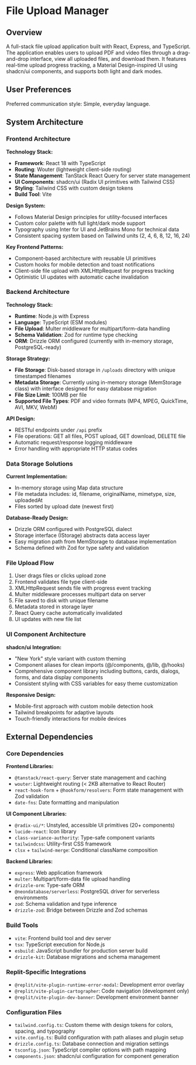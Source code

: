 # File Upload Manager

## Overview

A full-stack file upload application built with React, Express, and TypeScript. The application enables users to upload PDF and video files through a drag-and-drop interface, view all uploaded files, and download them. It features real-time upload progress tracking, a Material Design-inspired UI using shadcn/ui components, and supports both light and dark modes.

## User Preferences

Preferred communication style: Simple, everyday language.

## System Architecture

### Frontend Architecture

**Technology Stack:**
- **Framework**: React 18 with TypeScript
- **Routing**: Wouter (lightweight client-side routing)
- **State Management**: TanStack React Query for server state management
- **UI Components**: shadcn/ui (Radix UI primitives with Tailwind CSS)
- **Styling**: Tailwind CSS with custom design tokens
- **Build Tool**: Vite

**Design System:**
- Follows Material Design principles for utility-focused interfaces
- Custom color palette with full light/dark mode support
- Typography using Inter for UI and JetBrains Mono for technical data
- Consistent spacing system based on Tailwind units (2, 4, 6, 8, 12, 16, 24)

**Key Frontend Patterns:**
- Component-based architecture with reusable UI primitives
- Custom hooks for mobile detection and toast notifications
- Client-side file upload with XMLHttpRequest for progress tracking
- Optimistic UI updates with automatic cache invalidation

### Backend Architecture

**Technology Stack:**
- **Runtime**: Node.js with Express
- **Language**: TypeScript (ESM modules)
- **File Upload**: Multer middleware for multipart/form-data handling
- **Schema Validation**: Zod for runtime type checking
- **ORM**: Drizzle ORM configured (currently with in-memory storage, PostgreSQL-ready)

**Storage Strategy:**
- **File Storage**: Disk-based storage in `/uploads` directory with unique timestamped filenames
- **Metadata Storage**: Currently using in-memory storage (MemStorage class) with interface designed for easy database migration
- **File Size Limit**: 100MB per file
- **Supported File Types**: PDF and video formats (MP4, MPEG, QuickTime, AVI, MKV, WebM)

**API Design:**
- RESTful endpoints under `/api` prefix
- File operations: GET all files, POST upload, GET download, DELETE file
- Automatic request/response logging middleware
- Error handling with appropriate HTTP status codes

### Data Storage Solutions

**Current Implementation:**
- In-memory storage using Map data structure
- File metadata includes: id, filename, originalName, mimetype, size, uploadedAt
- Files sorted by upload date (newest first)

**Database-Ready Design:**
- Drizzle ORM configured with PostgreSQL dialect
- Storage interface (IStorage) abstracts data access layer
- Easy migration path from MemStorage to database implementation
- Schema defined with Zod for type safety and validation

### File Upload Flow

1. User drags files or clicks upload zone
2. Frontend validates file type client-side
3. XMLHttpRequest sends file with progress event tracking
4. Multer middleware processes multipart data on server
5. File saved to disk with unique filename
6. Metadata stored in storage layer
7. React Query cache automatically invalidated
8. UI updates with new file list

### UI Component Architecture

**shadcn/ui Integration:**
- "New York" style variant with custom theming
- Component aliases for clean imports (@/components, @/lib, @/hooks)
- Comprehensive component library including buttons, cards, dialogs, forms, and data display components
- Consistent styling with CSS variables for easy theme customization

**Responsive Design:**
- Mobile-first approach with custom mobile detection hook
- Tailwind breakpoints for adaptive layouts
- Touch-friendly interactions for mobile devices

## External Dependencies

### Core Dependencies

**Frontend Libraries:**
- `@tanstack/react-query`: Server state management and caching
- `wouter`: Lightweight routing (< 2KB alternative to React Router)
- `react-hook-form` + `@hookform/resolvers`: Form state management with Zod validation
- `date-fns`: Date formatting and manipulation

**UI Component Libraries:**
- `@radix-ui/*`: Unstyled, accessible UI primitives (20+ components)
- `lucide-react`: Icon library
- `class-variance-authority`: Type-safe component variants
- `tailwindcss`: Utility-first CSS framework
- `clsx` + `tailwind-merge`: Conditional className composition

**Backend Libraries:**
- `express`: Web application framework
- `multer`: Multipart/form-data file upload handling
- `drizzle-orm`: Type-safe ORM
- `@neondatabase/serverless`: PostgreSQL driver for serverless environments
- `zod`: Schema validation and type inference
- `drizzle-zod`: Bridge between Drizzle and Zod schemas

### Build Tools

- `vite`: Frontend build tool and dev server
- `tsx`: TypeScript execution for Node.js
- `esbuild`: JavaScript bundler for production server build
- `drizzle-kit`: Database migrations and schema management

### Replit-Specific Integrations

- `@replit/vite-plugin-runtime-error-modal`: Development error overlay
- `@replit/vite-plugin-cartographer`: Code navigation (development only)
- `@replit/vite-plugin-dev-banner`: Development environment banner

### Configuration Files

- `tailwind.config.ts`: Custom theme with design tokens for colors, spacing, and typography
- `vite.config.ts`: Build configuration with path aliases and plugin setup
- `drizzle.config.ts`: Database connection and migration settings
- `tsconfig.json`: TypeScript compiler options with path mapping
- `components.json`: shadcn/ui configuration for component generation